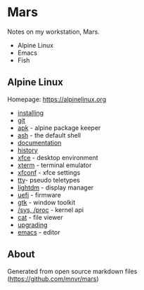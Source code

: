 # Mars

Notes on my workstation, Mars.

* Alpine Linux
* Emacs
* Fish

## Alpine Linux

Homepage: https://alpinelinux.org

* [installing](install)
* [git](git)
* [apk](apk) - alpine package keeper
* [ash](ash) - the default shell
* [documentation](docs)
* [history](history)
* [xfce](xfce) - desktop environment
* [xterm](xterm) - terminal emulator
* [xfconf](xfconf) - xfce settings
* [tty](tty)- pseudo teletypes
* [lightdm](lightdm) - display manager
* [uefi](uefi) - firmware
* [gtk](gtk) - window toolkit
* [/sys, /proc](sys-and-proc) - kernel api
* [cat](cat) - file viewer
* [upgrading](upgrade)
* [emacs](emacs) - editor

## About

Generated from open source markdown files (https://github.com/mnvr/mars)
